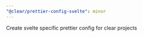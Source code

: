 ```yaml
---
"@clear/prettier-config-svelte": minor
---
```


Create svelte specific prettier config for clear projects
